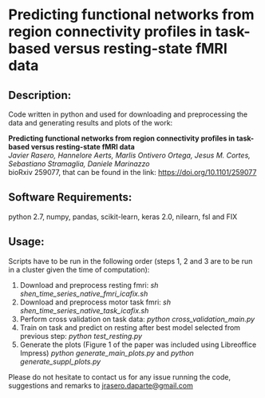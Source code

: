 # Predicting functional networks from region connectivity profiles in task-based versus resting-state fMRI data


## Description:
Code written in python and used for downloading and preprocessing the data and generating results and plots of the work:

**Predicting functional networks from region connectivity profiles in task-based versus resting-state fMRI data**  
*Javier Rasero, Hannelore Aerts, Marlis Ontivero Ortega, Jesus M. Cortes, Sebastiano Stramaglia, Daniele Marinazzo*  
bioRxiv 259077, that can be found in the link: https://doi.org/10.1101/259077

## Software Requirements:

python 2.7, numpy, pandas, scikit-learn, keras 2.0, nilearn, fsl and FIX

## Usage:
Scripts have to be run in the following order (steps 1, 2 and 3 are to be run in a cluster given the time of computation):

1. Download and preprocess resting fmri:
 *sh shen_time_series_native_fmri_icafix.sh*
2. Download and preprocess motor task fmri:
 *sh shen_time_series_native_task_icafix.sh*
3. Perform cross validation on task data:
*python cross_validation_main.py*
4. Train on task and predict on resting after best model selected from previous step: 
*python test_resting.py*
5. Generate the plots (Figure 1 of the paper was included using Libreoffice Impress)
*python generate_main_plots.py* and *python generate_suppl_plots.py*


Please do not hesitate to contact us for any issue running the code, suggestions and remarks to jrasero.daparte@gmail.com


